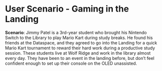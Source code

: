 # User Scenario - Gaming in the Landing

**Scenario**: Jimmy Patel is a 3rd-year student who brought his Nintendo Switch to the Library to play Mario Kart during study breaks. He found his friends at the Dataspace, and they agreed to go into the Landing for a quick Mario Kart tournament to reward their hard work during a productive study session. These students live at Wolf Ridge and work in the library almost every day. They have been to an event in the landing before, but don’t feel confident enough to set up their console on the OLED unassisted.